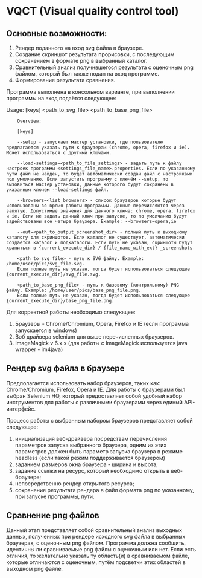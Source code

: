# VQCT (Visual quality control tool)

## Основные возможности:

1. Рендер поданного на вход svg файла в браузере.
2. Создание скриншот результата прорисовки, с последующим сохранением в формате png в выбранный каталог.
3. Сравнительный анализ получившегося результата с оценочным png файлом, который был также подан на вход программе.
4. Формирование результата сравнения.

Программа выполнена в консольном варианте, при выполнении программы на вход подаётся следующее: 

Usage: [keys] <path_to_svg_file> <path_to_base_png_file>

        Overview:

        [keys]

        --setup - запускает мастер установки, где пользователю предлагается указать пути к браузерам (chrome, opera, firefox и ie). Может использоваться с другими ключами.

        --load-settings=<path_to_file_settings> - задать путь к файлу настроек программы <settings_file_name>.properties. Если по указанному пути файл не найден, то будет автоматически создан файл с настройками пол умолчанию. Если запустить программу с ключём --setup, то вызовиться мастер установки, данные которого будут сохранены в указанным ключем --load-settings файл.

        --browsers=<list_browsers> - список браузеров которые будут использованы во время работы программы. Данные перечисляются через запятую. Допустимые значения для данного ключа: chrome, opera, firefox и ie. Если не задать данный ключ при запуске, то по умолчанию будут задействованы все четыре браузера. Example: --browsers=opera,ie

        --out=<path_to_output_screenshot_dir> - полный путь к выходному каталогу для скриншотов. Если каталог не существует, автоматически создается каталог и подкаталоги. Если путь не указан, скриншоты будут храниться в {current_execute_dir} / {file_name_with_ext} _screenshots

        <path_to_svg_file> - путь к SVG файлу. Example: /home/user/pics/svg_file.svg.
        Если полные путь не указан, тогда будет использоваться следующее {current_execute_dir}/svg_file.svg.

        <path_to_base_png_file> - путь к базовому (контрольному) PNG файлу. Example: /home/user/pics/base_png_file.png.
        Если полные путь не указан, тогда будет использоваться следующее {current_execute_dir}/base_png_file.png.

Для корректной работы необходимо следующее:

1. Браузеры - Chrome/Chromium, Opera, Firefox и IE (если программа запускается в windows)
2. Вэб драйвера selenium для выше перечисленных браузеров.
3. ImageMagick v 6.x.x (для работы с ImageMagick используется java wrapper - im4java)

## Рендер svg файла в браузере

 Предполагается использовать набор браузеров, таких как: Chrome/Chromium, Firefox, Opera и IE.
Для работы с браузерами был выбран Selenium HQ, который предоставляет собой удобный набор инструментов для работы с различными браузерами через единый API-интерфейс. 
	
Процесс работы с выбранным набором браузеров представляет собой следующее:

1. инициализация веб-драйвера посредствам перечисления параметров запуска выбранного браузера, одним из этих параметров должен быть параметр запуска браузера в режиме headless (если такой режим поддерживается браузером)
2. заданием размеров окна браузера - ширина и высота;
3. задание ссылки на ресурс, который необходимо открыть в веб-браузере;
4. непосредственно рендер открытого ресурса;
5. сохранение результата рендера в файл формата png по указанному, при запуске программы, пути.

## Сравнение png файлов
	
Данный этап представляет собой сравнительный анализ выходных данных, полученных при рендере исходного svg файла в выбранных браузерах, с оценочным png файлом. Программа должна сообщить, идентичны ли сравниваемые png файлы с оценочным или нет. Если есть отличия, то желательно указать ту область(и) в сравниваемом файле, которые отличаются с оценочным, путём подсветки этих областей в выходном png файле.
